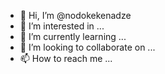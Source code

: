 - 👋 Hi, I’m @nodokekenadze
- 👀 I’m interested in ...
- 🌱 I’m currently learning ...
- 💞️ I’m looking to collaborate on ...
- 📫 How to reach me ...

<!---
nodokekenadze/nodokekenadze is a ✨ special ✨ repository because its `README.md` (this file) appears on your GitHub profile.
You can click the Preview link to take a look at your changes.
--->
